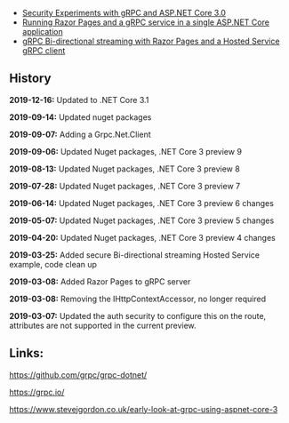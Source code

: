 
<ul>	
 <li><a href="https://damienbod.com/2019/03/06/security-experiments-with-grpc-and-asp-net-core-3-0/">Security Experiments with gRPC and ASP.NET Core 3.0</a></li>
 <li><a href="https://damienbod.com/2019/03/08/running-razor-pages-and-a-grpc-service-in-a-single-asp-net-core-application/">Running Razor Pages and a gRPC service in a single ASP.NET Core application</a></li>
 <li><a href="https://damienbod.com/2019/03/25/grpc-bi-directional-streaming-with-razor-pages-and-a-hosted-service-grpc-client/">gRPC Bi-directional streaming with Razor Pages and a Hosted Service gRPC client</a></li>
</ul>

## History

<strong>2019-12-16:</strong> Updated to .NET Core 3.1

<strong>2019-09-14:</strong> Updated nuget packages

<strong>2019-09-07:</strong> Adding a Grpc.Net.Client 

<strong>2019-09-06:</strong> Updated Nuget packages, .NET Core 3 preview 9

<strong>2019-08-13:</strong> Updated Nuget packages, .NET Core 3 preview 8

<strong>2019-07-28:</strong> Updated Nuget packages, .NET Core 3 preview 7

<strong>2019-06-14:</strong> Updated Nuget packages, .NET Core 3 preview 6 changes

<strong>2019-05-07:</strong> Updated Nuget packages, .NET Core 3 preview 5 changes

<strong>2019-04-20:</strong> Updated Nuget packages, .NET Core 3 preview 4 changes

<strong>2019-03-25:</strong> Added secure Bi-directional streaming Hosted Service example, code clean up

<strong>2019-03-08:</strong> Added Razor Pages to gRPC server

<strong>2019-03-08:</strong> Removing the IHttpContextAccessor, no longer required

<strong>2019-03-07:</strong> Updated the auth security to configure this on the route, attributes are not supported in the current preview.

## Links:

https://github.com/grpc/grpc-dotnet/

https://grpc.io/

https://www.stevejgordon.co.uk/early-look-at-grpc-using-aspnet-core-3

